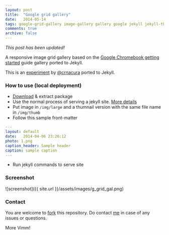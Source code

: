 ```yaml
---
layout: post
title:  "Google grid gallery"
date:   2014-05-14
tags: google-grid-gallery image-gallery gallery google jekyll jekyll-theme
comments: true
archive: false
---
```

_This post has been updated!_

A responsive image grid gallery based on the [Google Chromebook getting started](https://gweb-gettingstartedguide.appspot.com/) guide gallery ported to Jekyll.

This is an [experiment](http://tympanus.net/Blueprints/GridGallery/) by [@crnacura](https://twitter.com/crnacura) ported to Jekyll.

### How to use (local deployment)
+ [Download](https://github.com/nadjetey/GridGallery/archive/master.zip) & extract package
+ Use the normal process of serving a jekyll site. [More details](http://jekyllrb.com/)
+ Put image in ``/img/large`` and a thumnail version with the same file name in ``/img/thumb``
+ Follow this sample front-matter

```yaml
---
layout: default
date:   2014-04-06 23:26:12
photo: 1.png
caption_header: Sample header
caption: sample caption
---
```
+ Run jekyll commands to serve site

### Screenshot
![screenshot]({{ site.url }}/assets/images/g_grid_gal.png)

### Contact
You are welcome to [fork](https://github.com/nadjetey/GridGallery/fork) this repository. Do contact [me](https://twitter.com/_nadjetey) in case of any issues or questions.

More Vimm!